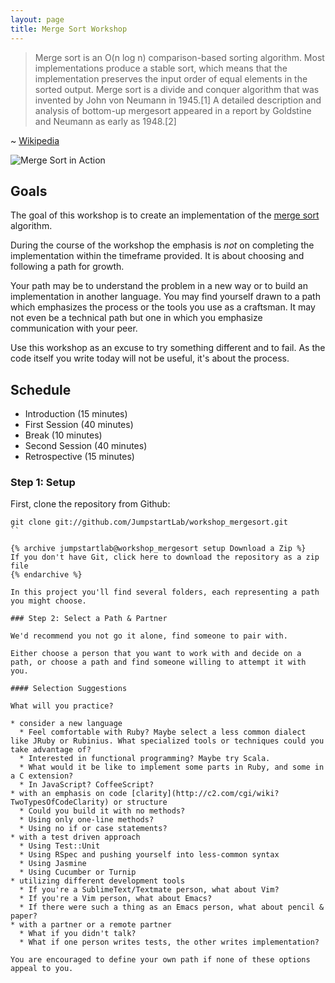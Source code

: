 ```yaml
---
layout: page
title: Merge Sort Workshop
---
```


> Merge sort is an O(n log n) comparison-based sorting algorithm. Most implementations produce a stable sort, which means that the implementation preserves the input order of equal elements in the sorted output. Merge sort is a divide and conquer algorithm that was invented by John von Neumann in 1945.[1] A detailed description and analysis of bottom-up mergesort appeared in a report by Goldstine and Neumann as early as 1948.[2]

~ [Wikipedia](http://en.wikipedia.org/wiki/Merge_sort)

![Merge Sort in Action](/images/merge_sort.gif)

## Goals

The goal of this workshop is to create an implementation of the [merge sort](http://en.wikipedia.org/wiki/Merge_sort) algorithm.

During the course of the workshop the emphasis is *not* on completing the implementation within the timeframe provided. It is about choosing and following a path for growth.

Your path may be to understand the problem in a new way or to build an implementation in another language. You may find yourself drawn to a path which emphasizes the process or the tools you use as a craftsman. It may not even be a technical path but one in which you emphasize communication with your peer.

Use this workshop as an excuse to try something different and to fail. As the code itself you write today will not be useful, it's about the process.

## Schedule

* Introduction (15 minutes)
* First Session (40 minutes)
* Break (10 minutes)
* Second Session (40 minutes)
* Retrospective (15 minutes)

### Step 1: Setup

First, clone the repository from Github:

```
git clone git://github.com/JumpstartLab/workshop_mergesort.git
``

{% archive jumpstartlab@workshop_mergesort setup Download a Zip %}
If you don't have Git, click here to download the repository as a zip file
{% endarchive %}

In this project you'll find several folders, each representing a path you might choose.

### Step 2: Select a Path & Partner

We'd recommend you not go it alone, find someone to pair with.

Either choose a person that you want to work with and decide on a path, or choose a path and find someone willing to attempt it with you.

#### Selection Suggestions

What will you practice?

* consider a new language
  * Feel comfortable with Ruby? Maybe select a less common dialect like JRuby or Rubinius. What specialized tools or techniques could you take advantage of?
  * Interested in functional programming? Maybe try Scala.
  * What would it be like to implement some parts in Ruby, and some in a C extension?
  * In JavaScript? CoffeeScript?
* with an emphasis on code [clarity](http://c2.com/cgi/wiki?TwoTypesOfCodeClarity) or structure
  * Could you build it with no methods?
  * Using only one-line methods?
  * Using no if or case statements?
* with a test driven approach
  * Using Test::Unit
  * Using RSpec and pushing yourself into less-common syntax
  * Using Jasmine
  * Using Cucumber or Turnip
* utilizing different development tools
  * If you're a SublimeText/Textmate person, what about Vim?
  * If you're a Vim person, what about Emacs?
  * If there were such a thing as an Emacs person, what about pencil & paper?
* with a partner or a remote partner
  * What if you didn't talk?
  * What if one person writes tests, the other writes implementation?

You are encouraged to define your own path if none of these options appeal to you.